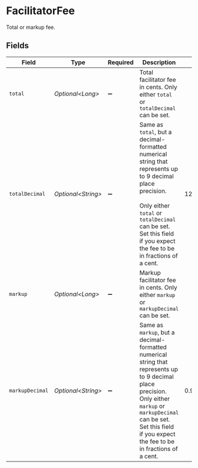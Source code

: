 # FacilitatorFee

Total or markup fee.


## Fields

| Field                                                                                                                                                                                                                               | Type                                                                                                                                                                                                                                | Required                                                                                                                                                                                                                            | Description                                                                                                                                                                                                                         | Example                                                                                                                                                                                                                             |
| ----------------------------------------------------------------------------------------------------------------------------------------------------------------------------------------------------------------------------------- | ----------------------------------------------------------------------------------------------------------------------------------------------------------------------------------------------------------------------------------- | ----------------------------------------------------------------------------------------------------------------------------------------------------------------------------------------------------------------------------------- | ----------------------------------------------------------------------------------------------------------------------------------------------------------------------------------------------------------------------------------- | ----------------------------------------------------------------------------------------------------------------------------------------------------------------------------------------------------------------------------------- |
| `total`                                                                                                                                                                                                                             | *Optional\<Long>*                                                                                                                                                                                                                   | :heavy_minus_sign:                                                                                                                                                                                                                  | Total facilitator fee in cents. Only either `total` or `totalDecimal` can be set.                                                                                                                                                   |                                                                                                                                                                                                                                     |
| `totalDecimal`                                                                                                                                                                                                                      | *Optional\<String>*                                                                                                                                                                                                                 | :heavy_minus_sign:                                                                                                                                                                                                                  | Same as `total`, but a decimal-formatted numerical string that represents up to 9 decimal place precision. <br/><br/>Only either `total` or `totalDecimal` can be set. Set this field if you expect the fee to be in fractions of a cent. | 12.987654321                                                                                                                                                                                                                        |
| `markup`                                                                                                                                                                                                                            | *Optional\<Long>*                                                                                                                                                                                                                   | :heavy_minus_sign:                                                                                                                                                                                                                  | Markup facilitator fee in cents. Only either `markup` or `markupDecimal` can be set.                                                                                                                                                |                                                                                                                                                                                                                                     |
| `markupDecimal`                                                                                                                                                                                                                     | *Optional\<String>*                                                                                                                                                                                                                 | :heavy_minus_sign:                                                                                                                                                                                                                  | Same as `markup`, but a decimal-formatted numerical string that represents up to 9 decimal place precision. <br/>Only either `markup` or `markupDecimal` can be set. Set this field if you expect the fee to be in fractions of a cent. | 0.987654321                                                                                                                                                                                                                         |